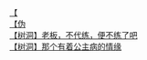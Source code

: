 [【](http://tieba.baidu.com/p/3992457161?see_lz=1&pn=)   
[【伪](http://tieba.baidu.com/p/3994015529?see_lz=1&pn=)   
[【树洞】老板，不代练，便不练了吧](http://tieba.baidu.com/p/3993317166?see_lz=1&pn=)   
[【树洞】那个有着公主病的情缘](http://tieba.baidu.com/p/3994486920?see_lz=1&pn=)   
